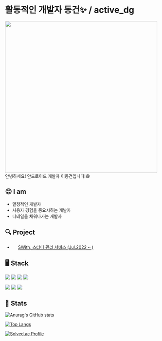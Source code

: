# 활동적인 개발자 **동건✨ / active_dg** 
<img src="https://user-images.githubusercontent.com/70252417/189479782-32e29d1f-4e2c-448b-a2d3-deac9db22370.jpg" height="500">
안녕하세요! 안드로이드 개발자 이동건입니다!😆

## 😊 I am
- 열정적인 개발자
- 사용자 경험을 중요시하는 개발자
- 디테일을 채워나가는 개발자

## 🔍 Project
- <img src="https://user-images.githubusercontent.com/70252417/189480352-3368c561-a7fa-4707-972a-e2919fc74471.png" height="15"> [SWith, 스터디 관리 서비스 (Jul.2022 ~ )](https://github.com/SWithServer/SWith_Android) 

## 🖥️ Stack
<img src="https://img.shields.io/badge/kotlin-7F52FF?style=for-the-badge&logo=kotlin&logoColor=white"/></a>
<img src="https://img.shields.io/badge/Python-3776AB?style=for-the-badge&logo=Python&logoColor=white"/></a>
<img src="https://img.shields.io/badge/Java-F80000?style=for-the-badge&logo=Java&logoColor=white"/></a>
<img src="https://img.shields.io/badge/C++-00599C?style=for-the-badge&logo=C%2B%2B&logoColor=white"/></a>

<img src="https://img.shields.io/badge/Android-3DDC84?style=for-the-badge&logo=Android&logoColor=white"/></a>
<img src="https://img.shields.io/badge/Android Studio-3DDC84?style=for-the-badge&logo=Android%20Studio&logoColor=white"/></a>
<img src="https://img.shields.io/badge/Firebase-FFCA28?style=for-the-badge&logo=Firebase&logoColor=white"/></a>



## 👻 Stats
![Anurag's GitHub stats](https://github-readme-stats.vercel.app/api?username=activedg&hide=stars,issues&show_icons=true&theme=radical)

[![Top Langs](https://github-readme-stats.vercel.app/api/top-langs/?username=activedg&layout=compact&theme=radical&exclude_repo=Algorithm_03,SupWay)](https://github.com/anuraghazra/github-readme-stats)

[![Solved.ac Profile](http://mazassumnida.wtf/api/v2/generate_badge?boj=nerw173)](https://solved.ac/nerw173/)

<!--
**activedg/activedg** is a ✨ _special_ ✨ repository because its `README.md` (this file) appears on your GitHub profile.

Here are some ideas to get you started:

- 🔭 I’m currently working on ...
- 🌱 I’m currently learning ...
- 👯 I’m looking to collaborate on ...
- 🤔 I’m looking for help with ...
- 💬 Ask me about ...
- 📫 How to reach me: ...
- 😄 Pronouns: ...
- ⚡ Fun fact: ...
-->
